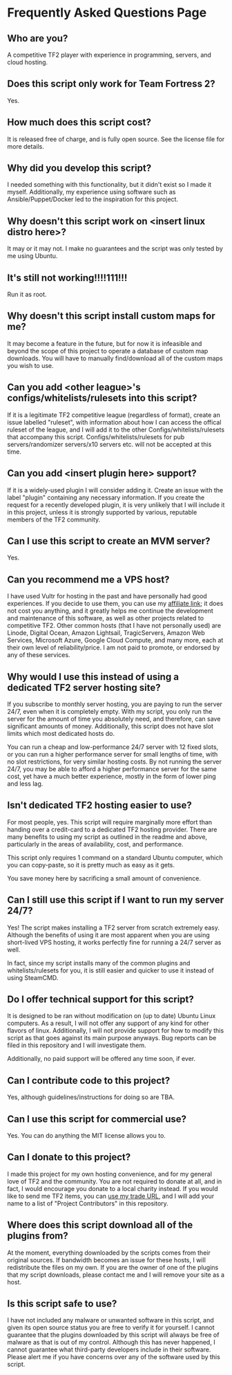 
# Frequently Asked Questions Page

## Who are you?

A competitive TF2 player with experience in programming, servers, and cloud hosting.

## Does this script only work for Team Fortress 2?

Yes.

## How much does this script cost?

It is released free of charge, and is fully open source. See the license file for more details.

## Why did you develop this script?

I needed something with this functionality, but it didn't exist so I made it myself. Additionally, my experience using software such as Ansible/Puppet/Docker led to the inspiration for this project.

## Why doesn't this script work on \<insert linux distro here>?

It may or it may not. I make no guarantees and the script was only tested by me using Ubuntu.

## It's still not working!!!!111!!!

Run it as root.

## Why doesn't this script install custom maps for me?

It may become a feature in the future, but for now it is infeasible and beyond the scope of this project to operate a database of custom map downloads. You will have to manually find/download all of the custom maps you wish to use.

## Can you add \<other league>'s configs/whitelists/rulesets into this script?

If it is a legitimate TF2 competitive league (regardless of format), create an issue labelled "ruleset", with information about how I can access the offical ruleset of the league, and I will add it to the other Configs/whitelists/rulesets that accompany this script. Configs/whitelists/rulesets for pub servers/randomizer servers/x10 servers etc. will not be accepted at this time.

## Can you add \<insert plugin here> support?

If it is a widely-used plugin I will consider adding it. Create an issue with the label "plugin" containing any necessary information. If you create the request for a recently developed plugin, it is very unlikely that I will include it in this project, unless it is strongly supported by various, reputable members of the TF2 community.

## Can I use this script to create an MVM server?

Yes.

## Can you recommend me a VPS host?

I have used Vultr for hosting in the past and have personally had good experiences. If you decide to use them, you can use my [affiliate link](https://www.vultr.com/?ref=7321517); it does not cost you anything, and it greatly helps me continue the development and maintenance of this software, as well as other projects related to competitive TF2. Other common hosts (that I have not personally used) are Linode, Digital Ocean, Amazon Lightsail, TragicServers, Amazon Web Services, Microsoft Azure, Google Cloud Compute, and many more, each at their own level of reliability/price. I am not paid to promote, or endorsed by any of these services.

## Why would I use this instead of using a dedicated TF2 server hosting site?

If you subscribe to monthly server hosting, you are paying to run the server 24/7, even when it is completely empty. With my script, you only run the server for the amount of time you absolutely need, and therefore, can save significant amounts of money. Additionally, this script does not have slot limits which most dedicated hosts do.

You can run a cheap and low-performance 24/7 server with 12 fixed slots, or you can run a higher performance server for small lengths of time, with no slot restrictions, for very similar hosting costs. By not running the server 24/7, you may be able to afford a higher performance server for the same cost, yet have a much better experience, mostly in the form of lower ping and less lag.

## Isn't dedicated TF2 hosting easier to use?

For most people, yes. This script will require marginally more effort than handing over a credit-card to a dedicated TF2 hosting provider. There are many benefits to using my script as outlined in the readme and above, particularly in the areas of availability, cost, and performance.

This script only requires 1 command on a standard Ubuntu computer, which you can copy-paste, so it is pretty much as easy as it gets.

You save money here by sacrificing a small amount of convenience.

## Can I still use this script if I want to run my server 24/7?

Yes! The script makes installing a TF2 server from scratch extremely easy. Although the benefits of using it are most apparent when you are using short-lived VPS hosting, it works perfectly fine for running a 24/7 server as well.

In fact, since my script installs many of the common plugins and whitelists/rulesets for you, it is still easier and quicker to use it instead of using SteamCMD.

## Do I offer technical support for this script?

It is designed to be ran without modification on (up to date) Ubuntu Linux computers. As a result, I will not offer any support of any kind for other flavors of linux. Additionally, I will not provide support for how to modify this script as that goes against its main purpose anyways. Bug reports can be filed in this repository and I will investigate them.

Additionally, no paid support will be offered any time soon, if ever.

## Can I contribute code to this project?

Yes, although guidelines/instructions for doing so are TBA.

## Can I use this script for commercial use?

Yes. You can do anything the MIT license allows you to.

## Can I donate to this project?

I made this project for my own hosting convenience, and for my general love of TF2 and the community. You are not required to donate at all, and in fact, I would encourage you donate to a local charity instead. If you would like to send me TF2 items, you can [use my trade URL](https://steamcommunity.com/tradeoffer/new/?partner=69070534&token=xF6It4c5), and I will add your name to a list of "Project Contributors" in this repository.

## Where does this script download all of the plugins from?

At the moment, everything downloaded by the scripts comes from their original sources. If bandwidth becomes an issue for these hosts, I will redistribute the files on my own. If you are the owner of one of the plugins that my script downloads, please contact me and I will remove your site as a host.

## Is this script safe to use?

I have not included any malware or unwanted software in this script, and given its open source status you are free to verify it for yourself. I cannot guarantee that the plugins downloaded by this script will always be free of malware as that is out of my control. Although this has never happened, I cannot guarantee what third-party developers include in their software. Please alert me if you have concerns over any of the software used by this script.
